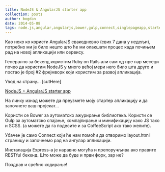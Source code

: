```yaml
---
title: NodeJS & AngularJS starter app
collection: posts
author: bogdan
date: 2014-05-08
tags: node.js,angular,angularjs,bower,gulp,connect,singlepageapp,starterapp
---
```


Као неко ко користи AngularJS свакодневно (свих 7 дана у недељи), потребно ми је било нешто што ће ми олакшати процес када почињем рад на новој апликацији или сервису.

Генерално за бекенд користим Ruby on Rails али сам од пре пар месеци почео да користим NodeJS у много већој мери него било шта друго и постао је број #2 фрејмворк који користим за развој апликација.

Увод на страну...
[cutHere]

[NodeJS + AngularJS starter app](https://github.com/aysbg/node_angular_starter)

На линку изнад можете да преузмете моју стартер апликацију и да започнете ваш пројекат...

Користи се Bower за аутоматско ажурирање библиотека.
Користи се Gulp за аутоматско спајање, компајлирање и минификацију како ЈЅ тако и ЅСЅЅ. (а можете да га подесите и за CoffeeScript ако тако желите).

Убачен је само Connect који ће нам помоћи да отворимо layout.html страницу и започнемо рад на ангулар апликацији.

Инсталација Express-a је наравно могућа и препоручљива ако правите RESTful бекенд. Што може да буде и први форк, зар не?

Поздрав и срећно кодирање!